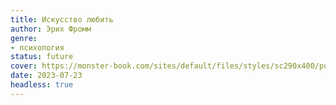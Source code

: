 ```yaml
---
title: Искусство любить
author: Эрих Фромм
genre:
- психология
status: future
cover: https://monster-book.com/sites/default/files/styles/sc290x400/public/books/iskusstvo-lyubit_0.png?itok=0frFgT_S
date: 2023-07-23
headless: true
---
```


